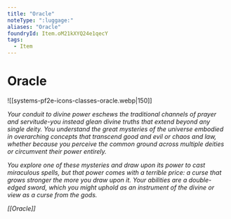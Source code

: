 ```yaml
---
title: "Oracle"
noteType: ":luggage:"
aliases: "Oracle"
foundryId: Item.oM21kXYQ24e1qecY
tags:
  - Item
---
```


# Oracle
![[systems-pf2e-icons-classes-oracle.webp|150]]

_Your conduit to divine power eschews the traditional channels of prayer and servitude-you instead glean divine truths that extend beyond any single deity. You understand the great mysteries of the universe embodied in overarching concepts that transcend good and evil or chaos and law, whether because you perceive the common ground across multiple deities or circumvent their power entirely._

_You explore one of these mysteries and draw upon its power to cast miraculous spells, but that power comes with a terrible price: a curse that grows stronger the more you draw upon it. Your abilities are a double-edged sword, which you might uphold as an instrument of the divine or view as a curse from the gods._

_[[Oracle]]_
